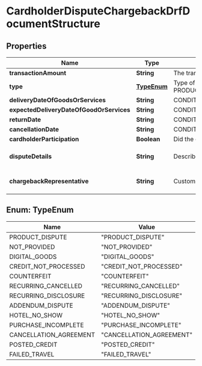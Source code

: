 

# CardholderDisputeChargebackDrfDocumentStructure


## Properties

| Name | Type | Description | Notes |
|------------ | ------------- | ------------- | -------------|
|**transactionAmount** | **String** | The transaction amount.   Length: 0-12   Valid Values/Format: Numeric |  [optional] |
|**type** | [**TypeEnum**](#TypeEnum) | Type of Carholder Dispute.   Length: 11-22   Valid Values/Format: PRODUCT_DISPUTE,NOT_PROVIDED,DIGITAL_GOODS,CREDIT_NOT_PROCESSED,COUNTERFEIT,RECURRING_CANCELLED,RECURRING_DISCLOSURE,ADDENDUM_DISPUTE,HOTEL_NO_SHOW,PURCHASE_INCOMPLETE,CANCELLATION_AGREEMENT,POSTED_CREDIT,FAILED_TRAVEL |  [optional] |
|**deliveryDateOfGoodsOrServices** | **String** | CONDITIONAL: In case of PRODUCT_DISPUTE, delivery date of the goods or services.   Length: 11   Valid Values/Format: Date (dd-MMM-yyyy) |  [optional] |
|**expectedDeliveryDateOfGoodOrServices** | **String** | CONDITIONAL: In case of NOT_PROVIDED, expected delivery date of the goods or services.   Length: 11   Valid Values/Format: Date (dd-MMM-yyyy) |  [optional] |
|**returnDate** | **String** | CONDITIONAL: In case of DIGITAL_GOODS, return or cancellation of the goods or services.   Length: 11   Valid Values/Format: Date (dd-MMM-yyyy) |  [optional] |
|**cancellationDate** | **String** | CONDITIONAL: In case of RECURRING_CANCELLED, cancellation of the goods or services.   Length: 11   Valid Values/Format: Date (dd-MMM-yyyy) |  [optional] |
|**cardholderParticipation** | **Boolean** | Did the cardholder participate in the transaction?   Length: 4-5   Valid Values/Format: true / false |  [optional] |
|**disputeDetails** | **String** | Describe the cardholder’s compliant in sufficient detail to meet the requirements for the chargeback as described in the Chargeback Guide and to enable all parties to understand the dispute.   Length: 0-3000   Valid Values/Format: Alphanumeric / Special Char (~!@#$%^&amp;*()_+{}|:\&quot;&lt;&gt;?,./;&#39;[]-&#x3D;) |  [optional] |
|**chargebackRepresentative** | **String** | Customer Service/Chargeback Representative.   Length: 0-25   Valid Values/Format: Alphanumeric / Special Char (~!@#$%^&amp;*()_+{}|:\&quot;&lt;&gt;?,./;&#39;[]-&#x3D;) |  [optional] |



## Enum: TypeEnum

| Name | Value |
|---- | -----|
| PRODUCT_DISPUTE | &quot;PRODUCT_DISPUTE&quot; |
| NOT_PROVIDED | &quot;NOT_PROVIDED&quot; |
| DIGITAL_GOODS | &quot;DIGITAL_GOODS&quot; |
| CREDIT_NOT_PROCESSED | &quot;CREDIT_NOT_PROCESSED&quot; |
| COUNTERFEIT | &quot;COUNTERFEIT&quot; |
| RECURRING_CANCELLED | &quot;RECURRING_CANCELLED&quot; |
| RECURRING_DISCLOSURE | &quot;RECURRING_DISCLOSURE&quot; |
| ADDENDUM_DISPUTE | &quot;ADDENDUM_DISPUTE&quot; |
| HOTEL_NO_SHOW | &quot;HOTEL_NO_SHOW&quot; |
| PURCHASE_INCOMPLETE | &quot;PURCHASE_INCOMPLETE&quot; |
| CANCELLATION_AGREEMENT | &quot;CANCELLATION_AGREEMENT&quot; |
| POSTED_CREDIT | &quot;POSTED_CREDIT&quot; |
| FAILED_TRAVEL | &quot;FAILED_TRAVEL&quot; |



